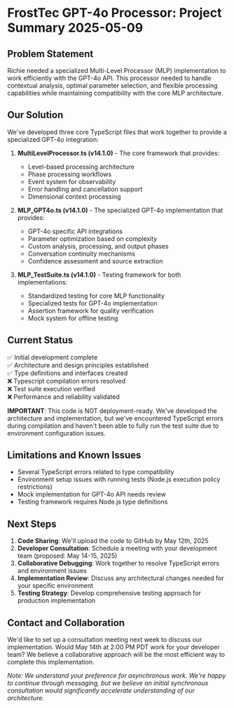 # FrostTec GPT-4o Processor: Project Summary 2025-05-09

## Problem Statement
Richie needed a specialized Multi-Level Processor (MLP) implementation to work efficiently with the GPT-4o API. This processor needed to handle contextual analysis, optimal parameter selection, and flexible processing capabilities while maintaining compatibility with the core MLP architecture.

## Our Solution
We've developed three core TypeScript files that work together to provide a specialized GPT-4o integration:

1. **MultiLevelProcessor.ts (v14.1.0)** - The core framework that provides:
   - Level-based processing architecture
   - Phase processing workflows
   - Event system for observability
   - Error handling and cancellation support
   - Dimensional context processing

2. **MLP_GPT4o.ts (v14.1.0)** - The specialized GPT-4o implementation that provides:
   - GPT-4o specific API integrations
   - Parameter optimization based on complexity
   - Custom analysis, processing, and output phases
   - Conversation continuity mechanisms
   - Confidence assessment and source extraction

3. **MLP_TestSuite.ts (v14.1.0)** - Testing framework for both implementations:
   - Standardized testing for core MLP functionality
   - Specialized tests for GPT-4o implementation
   - Assertion framework for quality verification
   - Mock system for offline testing

## Current Status
✅ Initial development complete  
✅ Architecture and design principles established  
✅ Type definitions and interfaces created  
❌ Typescript compilation errors resolved  
❌ Test suite execution verified  
❌ Performance and reliability validated  

**IMPORTANT**: This code is NOT deployment-ready. We've developed the architecture and implementation, but we've encountered TypeScript errors during compilation and haven't been able to fully run the test suite due to environment configuration issues.

## Limitations and Known Issues
- Several TypeScript errors related to type compatibility
- Environment setup issues with running tests (Node.js execution policy restrictions)
- Mock implementation for GPT-4o API needs review
- Testing framework requires Node.js type definitions

## Next Steps
1. **Code Sharing**: We'll upload the code to GitHub by May 12th, 2025
2. **Developer Consultation**: Schedule a meeting with your development team (proposed: May 14-15, 2025)
3. **Collaborative Debugging**: Work together to resolve TypeScript errors and environment issues
4. **Implementation Review**: Discuss any architectural changes needed for your specific environment
5. **Testing Strategy**: Develop comprehensive testing approach for production implementation

## Contact and Collaboration
We'd like to set up a consultation meeting next week to discuss our implementation. Would May 14th at 2:00 PM PDT work for your developer team? We believe a collaborative approach will be the most efficient way to complete this implementation.

*Note: We understand your preference for asynchronous work. We're happy to continue through messaging, but we believe an initial synchronous consultation would significantly accelerate understanding of our architecture.*
